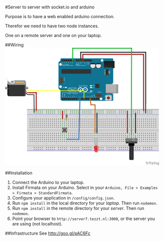 #Server to server with socket.io and arduino

Purpose is to have a web enabled arduino connection.

Therefor we need to have two node instances.

One on a remote server and one on your laptop.

##Wiring
![Schema](https://raw.githubusercontent.com/theotheu/server-to-server-with-socketio-and-arduino/master/assets/schema_bb.png)

##Installation
1. Connect the Arduino to your laptop.
1. Install Firmata on your Arduino. Select in your `Arduino, File > Examples > Firmata > StandardFirmata`.
1. Configure your application in `/config/config.json`.
1. Run `npm install` in the local directory for your *laptop*. Then run `nodemon`.
1. Run `npm install` in the remote directory for your *server*. Then run `nodemon`.
1. Point your browser to `http://server7.tezzt.nl:3000`, or the server you are using (not localhost).

##Infrastructure
See http://goo.gl/pAC6Fc


